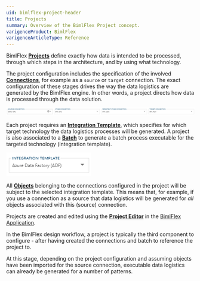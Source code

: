 ```yaml
---
uid: bimlflex-project-header
title: Projects
summary: Overview of the BimlFlex Project concept.
varigenceProduct: BimlFlex
varigenceArticleType: Reference
---
```

BimlFlex [**Projects**](xref:bimlflex-project-editor) define exactly how data is intended to be processed, through which steps in the architecture, and by using what technology.

The project configuration includes the specification of the involved [**Connections**](xref:bimlflex-connection-editor), for example as a `source` or `target` connection. The exact configuration of these stages drives the way the data logistics are generated by the BimlFlex engine. In other words, a project directs how data is processed through the data solution.

![Project Connections](../../static/img/bfx-project-editor-connections.png "Project Connections")

Each project requires an [**Integration Template**](xref:bimlflex-metadata-static-values#integration-templates), which specifies for which target technology the data logistics processes will be generated. A project is also associated to a [**Batch**](xref:bimlflex-batch-editor) to generate a batch process executable for the targeted technology (integration template).

![Project Integration Template](../../static/img/bfx-project-editor-integration-template.png "Project Integration Template")

All [**Objects**](xref:bimlflex-object-editor) belonging to the connections configured in the project will be subject to the selected integration template. This means that, for example, if you use a connection as a source that data logistics will be generated for _all_ objects associated with this (source) connection.

Projects are created and edited using the [**Project Editor**](xref:bimlflex-project-editor) in the [BimlFlex Application](xref:bimlflex-editors-overview).

In the BimlFlex design workflow, a project is typically the third component to configure - after having created the connections and batch to reference the project to.

At this stage, depending on the project configuration and assuming objects have been imported for the source connection, executable data logistics can already be generated for a number of patterns.
